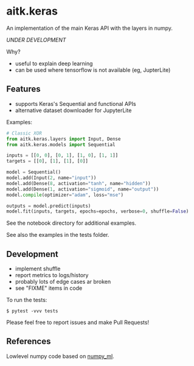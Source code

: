 aitk.keras
==========

An implementation of the main Keras API with the layers in numpy.

*UNDER DEVELOPMENT*

Why?

* useful to explain deep learning
* can be used where tensorflow is not available (eg, JupterLite)

## Features

* supports Keras's Sequential and functional APIs
* alternative dataset downloader for JupyterLite

Examples:

```python
# Classic XOR
from aitk.keras.layers import Input, Dense
from aitk.keras.models import Sequential

inputs = [[0, 0], [0, 1], [1, 0], [1, 1]]
targets = [[0], [1], [1], [0]]

model = Sequential()
model.add(Input(2, name="input"))
model.add(Dense(8, activation="tanh", name="hidden"))
model.add(Dense(1, activation="sigmoid", name="output"))
model.compile(optimizer="adam", loss="mse")

outputs = model.predict(inputs)
model.fit(inputs, targets, epochs=epochs, verbose=0, shuffle=False)
```

See the notebook directory for additional examples.

See also the examples in the tests folder.

## Development

* implement shuffle
* report metrics to logs/history
* probably lots of edge cases ar broken
* see "FIXME" items in code

To run the tests:

```
$ pytest -vvv tests
```

Please feel free to report issues and make Pull Requests!

## References

Lowlevel numpy code based on [numpy_ml](https://github.com/ddbourgin/numpy-ml).

